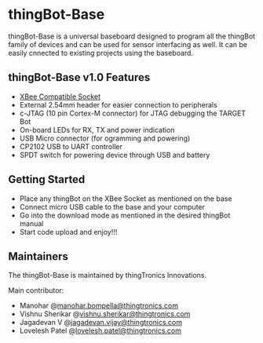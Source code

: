 # thingBot-Base

thingBot-Base is a universal baseboard designed to program all the thingBot family of devices and can be used for
sensor interfacing as well. It can be easily cnnected to existing projects using the baseboard. 

## thingBot-Base v1.0 Features

  * [XBee Compatible Socket](https://www.sparkfun.com/datasheets/Wireless/Zigbee/XBee-Dimensional.pdf)
  * External 2.54mm header for easier connection to peripherals
  * c-JTAG (10 pin Cortex-M connector) for JTAG debugging the TARGET Bot
  * On-board LEDs for RX, TX and power indication
  * USB Micro connector (for ogramming and powering)
  * CP2102 USB to UART controller
  * SPDT switch for powering device through USB and battery 
  
## Getting Started

  * Place any thingBot on the XBee Socket as mentioned on the base
  * Connect micro USB cable to the base and your computer
  * Go into the download mode as mentioned in the desired thingBot manual
  * Start code upload and enjoy!!!
  
## Maintainers

The thingBot-Base is maintained by thingTronics Innovations.

Main contributor:
 * Manohar @<manohar.bompella@thingtronics.com>
 * Vishnu Sherikar @<vishnu.sherikar@thingtronics.com>
 * Jagadevan V @<jagadevan.vijay@thingtronics.com>
 * Lovelesh Patel @<lovelesh.patel@thingtronics.com>